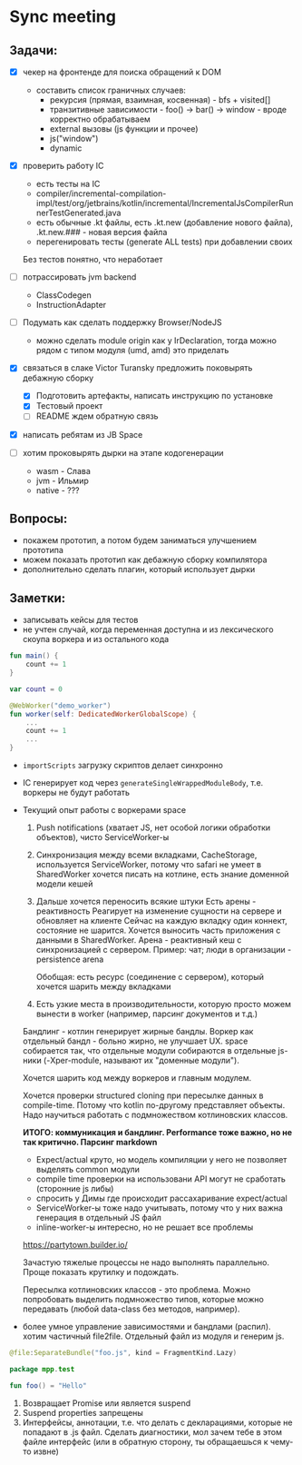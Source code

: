 # Sync meeting

## Задачи:

- [x] чекер на фронтенде для поиска обращений к DOM
    - составить список граничных случаев:
        - рекурсия (прямая, взаимная, косвенная) - bfs + visited[]
        - транзитивные зависимости - foo() -> bar() -> window - вроде корректно обрабатываем
        - external вызовы (js функции и прочее)
        - js("window")
        - dynamic

- [x] проверить работу IC
    - есть тесты на IC
    - compiler/incremental-compilation-impl/test/org/jetbrains/kotlin/incremental/IncrementalJsCompilerRunnerTestGenerated.java
    - есть обычные .kt файлы, есть .kt.new (добавление нового файла), .kt.new.### - новая версия файла
    - перегенировать тесты (generate ALL tests) при добавлении своих

    Без тестов понятно, что неработает

- [ ] потрассировать jvm backend
    - ClassCodegen
    - InstructionAdapter

- [ ] Подумать как сделать поддержку Browser/NodeJS
    - можно сделать module origin как у IrDeclaration, тогда можно рядом с типом модуля (umd, amd) это приделать

- [x] связаться в слаке Victor Turansky предложить поковырять дебажную сборку
    - [x] Подготовить артефакты, написать инструкцию по установке
    - [x] Тестовый проект
    - [ ] README
    ждем обратную связь

- [x] написать ребятам из JB Space

- [ ] хотим проковырять дырки на этапе кодогенерации
    - wasm - Слава
    - jvm - Ильмир
    - native - ???

## Вопросы:

- покажем прототип, а потом будем заниматься улучшением прототипа 
- можем показать прототип как дебажную сборку компилятора
- дополнительно сделать плагин, который использует дырки

## Заметки:

- записывать кейсы для тестов
- не учтен случай, когда переменная доступна и из лексического скоупа воркера и из остального кода
```kotlin
fun main() {
    count += 1
}

var count = 0

@WebWorker("demo_worker")
fun worker(self: DedicatedWorkerGlobalScope) {
    ...
    count += 1
    ...
}
```
- `importScripts` загрузку скриптов делает синхронно
- IC генерирует код через `generateSingleWrappedModuleBody`, т.е. воркеры не будут работать

- Текущий опыт работы с воркерами space
    1. Push notifications (хватает JS, нет особой логики обработки объектов), чисто ServiceWorker-ы
    2. Синхронизация между всеми вкладками, CacheStorage, используется ServiceWorker, потому что safari не умеет в SharedWorker
        хочется писать на котлине, есть знание доменной модели кешей
    3. Дальше хочется переносить всякие штуки
        Есть арены - реактивность
        Реагирует на изменение сущности на сервере и обновляет на клиенте
        Сейчас на каждую вкладку один коннект, состояние не шарится. Хочется выносить часть приложения с данными в SharedWorker.
        Арена - реактивный кеш с синхронизацией с сервером. Пример: чат; люди в организации - persistence arena

        Обобщая: есть ресурс (соединение с сервером), который хочется шарить между вкладками
    4. Есть узкие места в производительности, которую просто можем вынести в worker (например, парсинг документов и т.д.)

    Бандлинг - котлин генерирует жирные бандлы. Воркер как отдельный бандл - больно жирно, не улучшает UX.
    space собирается так, что отдельные модули собираются в отдельные js-ники (-Xper-module, называют их "доменные модули").

    Хочется шарить код между воркеров и главным модулем.

    Хочется проверки structured cloning при пересылке данных в compile-time. Потому что kotlin по-другому представляет объекты. Надо научиться работать с подмножеством котлиновских классов.

    **ИТОГО: коммуникация и бандлинг. Performance тоже важно, но не так критично. Парсинг markdown**

    - Expect/actual круто, но модель компиляции у него не позволяет выделять common модули
    - compile time проверки на использовани API могут не сработать (сторонние js либы)
    - спросить у Димы где происходит рассахаривание expect/actual
    - ServiceWorker-ы тоже надо учитывать, потому что у них важна генерация в отдельный JS файл
    - inline-worker-ы интересно, но не решает все проблемы

    https://partytown.builder.io/

    Зачастую тяжелые процессы не надо выполнять параллельно. Проще показать крутилку и подождать.

    Пересылка котлиновских классов - это проблема. Можно попробовать выделить подмножество типов, которые можно передавать (любой data-class без методов, например).

- более умное управление зависимостями и бандлами (распил). хотим частичный file2file. Отдельный файл из модуля и генерим js.
```kotlin
@file:SeparateBundle("foo.js", kind = FragmentKind.Lazy)

package mpp.test

fun foo() = "Hello"
```

1. Возвращает Promise или является suspend
2. Suspend properties запрещены
3. Интерфейсы, аннотации, т.е. что делать с декларациями, которые не попадают в .js файл. Сделать диагностики, мол зачем тебе в этом файле интерфейс (или в обратную сторону, ты обращаешься к чему-то извне)